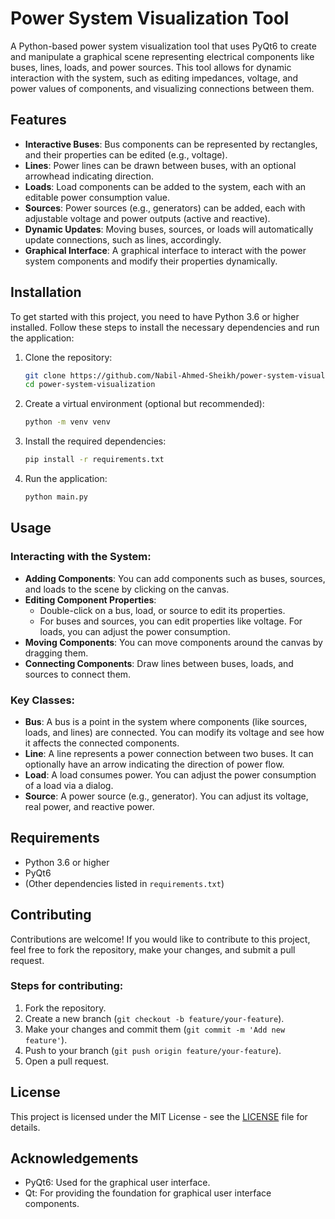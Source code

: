 # Power System Visualization Tool

A Python-based power system visualization tool that uses PyQt6 to create and manipulate a graphical scene representing electrical components like buses, lines, loads, and power sources. This tool allows for dynamic interaction with the system, such as editing impedances, voltage, and power values of components, and visualizing connections between them.

## Features

- **Interactive Buses**: Bus components can be represented by rectangles, and their properties can be edited (e.g., voltage).
- **Lines**: Power lines can be drawn between buses, with an optional arrowhead indicating direction.
- **Loads**: Load components can be added to the system, each with an editable power consumption value.
- **Sources**: Power sources (e.g., generators) can be added, each with adjustable voltage and power outputs (active and reactive).
- **Dynamic Updates**: Moving buses, sources, or loads will automatically update connections, such as lines, accordingly.
- **Graphical Interface**: A graphical interface to interact with the power system components and modify their properties dynamically.

## Installation

To get started with this project, you need to have Python 3.6 or higher installed. Follow these steps to install the necessary dependencies and run the application:

1. Clone the repository:
    ```bash
    git clone https://github.com/Nabil-Ahmed-Sheikh/power-system-visualization.git
    cd power-system-visualization
    ```

2. Create a virtual environment (optional but recommended):
    ```bash
    python -m venv venv
    ```

3. Install the required dependencies:
    ```bash
    pip install -r requirements.txt
    ```

4. Run the application:
    ```bash
    python main.py
    ```

## Usage

### Interacting with the System:

- **Adding Components**: You can add components such as buses, sources, and loads to the scene by clicking on the canvas.
- **Editing Component Properties**: 
    - Double-click on a bus, load, or source to edit its properties.
    - For buses and sources, you can edit properties like voltage. For loads, you can adjust the power consumption.
- **Moving Components**: You can move components around the canvas by dragging them.
- **Connecting Components**: Draw lines between buses, loads, and sources to connect them.

### Key Classes:

- **Bus**: A bus is a point in the system where components (like sources, loads, and lines) are connected. You can modify its voltage and see how it affects the connected components.
- **Line**: A line represents a power connection between two buses. It can optionally have an arrow indicating the direction of power flow.
- **Load**: A load consumes power. You can adjust the power consumption of a load via a dialog.
- **Source**: A power source (e.g., generator). You can adjust its voltage, real power, and reactive power.

## Requirements

- Python 3.6 or higher
- PyQt6
- (Other dependencies listed in `requirements.txt`)

## Contributing

Contributions are welcome! If you would like to contribute to this project, feel free to fork the repository, make your changes, and submit a pull request. 

### Steps for contributing:
1. Fork the repository.
2. Create a new branch (`git checkout -b feature/your-feature`).
3. Make your changes and commit them (`git commit -m 'Add new feature'`).
4. Push to your branch (`git push origin feature/your-feature`).
5. Open a pull request.

## License

This project is licensed under the MIT License - see the [LICENSE](LICENSE) file for details.

## Acknowledgements

- PyQt6: Used for the graphical user interface.
- Qt: For providing the foundation for graphical user interface components.
